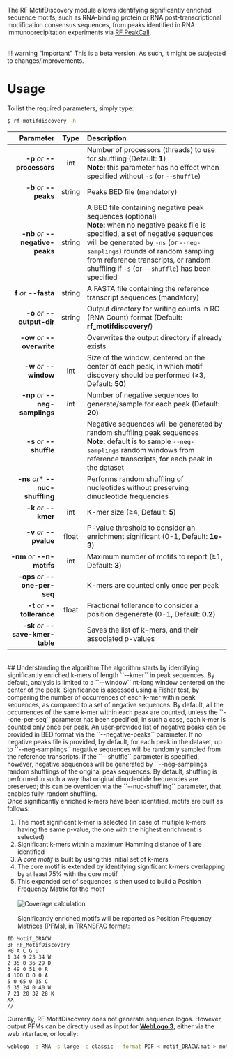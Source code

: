 The RF MotifDiscovery module allows identifying significantly enriched sequence motifs, such as RNA-binding protein or RNA post-transcriptional modification consensus sequences, from peaks identified in RNA immunoprecipitation experiments via [RF PeakCall](https://rnaframework-docs.readthedocs.io/en/latest/rf-peakcall/).
<br/><br/>

!!! warning "Important"
    This is a beta version. As such, it might be subjected to changes/improvements.


# Usage
To list the required parameters, simply type:

```bash
$ rf-motifdiscovery -h
```

Parameter         | Type | Description
----------------: | :--: |:------------
__-p__ *or* __--processors__ | int | Number of processors (threads) to use for shuffling (Default: __1__)<br/>__Note:__ this parameter has no effect when specified without ``-s`` (or ``--shuffle``)
__-b__ *or* __--peaks__ | string | Peaks BED file (mandatory)
__-nb__ *or* __--negative-peaks__ | string | A BED file containing negative peak sequences (optional)<br/>__Note:__ when no negative peaks file is specified, a set of negative sequences will be generated by ``-ns`` (or ``--neg-samplings``) rounds of random sampling from reference transcripts, or random shuffling if ``-s`` (or ``--shuffle``) has been specified
__f__ *or* __--fasta__ | string | A FASTA file containing the reference transcript sequences (mandatory)
__-o__ *or* __--output-dir__ | string | Output directory for writing counts in RC (RNA Count) format (Default: __rf_motifdiscovery/__)
__-ow__ *or* __--overwrite__ | | Overwrites the output directory if already exists
__-w__ *or* __--window__ | int | Size of the window, centered on the center of each peak, in which motif discovery should be performed (&ge;3, Default: __50__)
__-np__ *or* __--neg-samplings__ | int | Number of negative sequences to generate/sample for each peak (Default: __20__)
__-s__ *or* __--shuffle__ | | Negative sequences will be generated by random shuffling peak sequences<br/>__Note:__ default is to sample ``--neg-samplings`` random windows from reference transcripts, for each peak in the dataset
__-ns__ *or** __--nuc-shuffling__ | | Performs random shuffling of nucleotides without preserving dinucleotide frequencies
__-k__ *or* __--kmer__ | int | K-mer size (&ge;4, Default: __5__)
__-v__ *or* __--pvalue__ | float | P-value threshold to consider an enrichment significant (0-1, Default: __1e-3__)
__-nm__ *or* __--n-motifs__ | int | Maximum number of motifs to report (&ge;1, Default: __3__)
__-ops__ *or* __--one-per-seq__ | | K-mers are counted only once per peak
__-t__ *or* __--tollerance__ | float | Fractional tollerance to consider a position degenerate (0-1, Default: __0.2__)
__-sk__ *or* __--save-kmer-table__ | | Saves the list of k-mers, and their associated p-values

<br/>
## Understanding the algorithm
The algorithm starts by identifying significantly enriched k-mers of length ``--kmer`` in peak sequences. By default, analysis is limited to a ``--window`` nt-long window centered on the center of the peak. Significance is assessed using a Fisher test, by comparing the number of occurrences of each k-mer within peak sequences, as compared to a set of negative sequences. By default, all the occurrences of the same k-mer within each peak are counted, unless the ``--one-per-seq`` parameter has been specified; in such a case, each k-mer is counted only once per peak. An user-provided list of negative peaks can be provided in BED format via the ``--negative-peaks`` parameter. If no negative peaks file is provided, by default, for each peak in the dataset, up to ``--neg-samplings`` negative sequences will be randomly sampled from the reference transcripts. If the ``--shuffle`` parameter is specified, however, negative sequences will be generated by ``--neg-samplings`` random shufflings of the original peak sequences. By default, shuffling is performed in such a way that original dinucleotide frequencies are preserved; this can be overriden via the ``--nuc-shuffling`` parameter, that enables fully-random shuffling.<br/>
Once significantly enriched k-mers have been identified, motifs are built as follows:

1. The most significant k-mer is selected (in case of multiple k-mers having the same p-value, the one with the highest enrichment is selected)
2. Significant k-mers within a maximum Hamming distance of 1 are identified
3. A *core motif* is built by using this initial set of k-mers
4. The core motif is extended by identifying significant k-mers overlapping by at least 75% with the core motif
5. This expanded set of sequences is then used to build a Position Frequency Matrix for the motif
<br/><br/>
![Coverage calculation](http://www.rnaframework.com/images/motifdiscovery.png)
<br/><br/>
Significantly enriched motifs will be reported as Position Frequency Matrices (PFMs), in [TRANSFAC format](https://meme-suite.org/meme/doc/transfac-format.html):

```text
ID Motif_DRACW
BF RF_MotifDiscovery
P0 A C G U
1 34 9 23 34 W
2 35 0 36 29 D
3 49 0 51 0 R
4 100 0 0 0 A
5 0 65 0 35 C
6 35 24 0 40 W
7 21 20 32 28 K
XX
//
```
Currently, RF MotifDiscovery does not generate sequence logos. However, output PFMs can be directly used as input for [__WebLogo 3__](http://weblogo.threeplusone.com), either via the web interface, or locally:

```bash
weblogo -a RNA -s large -c classic --format PDF < motif_DRACW.mat > motif_DRACW.pdf
```